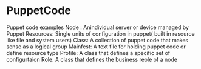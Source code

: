 # PuppetCode
Puppet code examples
 Node : Anindividual server or device managed by Puppet
 Resources: Single units of configuration in puppet( built in resource like file and system users)
 Class: A collection of puppet code that makes sense as a logical group
 Mainfest: A text file for holding puppet code or define resource type
 Profile: A class that defines a specific set of configurtaion
 Role: A class that defines the business reole of a node
 
 
 
